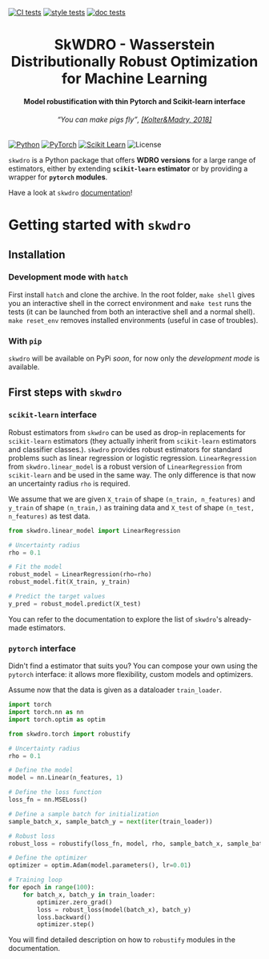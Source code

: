 [![CI tests](https://github.com/iutzeler/skwdro/actions/workflows/test.yml/badge.svg?branch=dev)](https://github.com/iutzeler/skwdro/actions/workflows/test.yml)
[![style tests](https://github.com/iutzeler/skwdro/actions/workflows/style.yml/badge.svg)](https://github.com/iutzeler/skwdro/actions/workflows/style.yml)
[![doc tests](https://github.com/iutzeler/skwdro/actions/workflows/doc.yml/badge.svg)](https://github.com/iutzeler/skwdro/actions/workflows/doc.yml)


<div align="center">
  <h1>SkWDRO - Wasserstein Distributionally Robust Optimization for Machine Learning</h1>
  <h4>Model robustification with thin Pytorch and Scikit-learn interface</h4>
  <h6><q cite="https://adversarial-ml-tutorial.org/introduction">You can make pigs fly</q>, <a href="https://adversarial-ml-tutorial.org/introduction">[Kolter&Madry, 2018]</a></h6>
</div>

[![Python](https://img.shields.io/badge/Python-blue?logo=python&logoColor=yellow&style=for-the-badge)](https://www.python.org)
[![PyTorch](https://img.shields.io/badge/PyTorch-purple?logo=PyTorch&style=for-the-badge)](https://pytorch.org/)
[![Scikit Learn](https://img.shields.io/badge/ScikitLearn-red?logo=scikit-learn&style=for-the-badge)](https://scikit-learn.org)
![License](https://img.shields.io/badge/License-BSD_3--Clause-blue.svg?style=for-the-badge)



``skwdro`` is a Python package that offers **WDRO versions** for a large range of estimators, either by extending **``scikit-learn`` estimator** or by providing a wrapper for **``pytorch`` modules**.

Have a look at ``skwdro`` [documentation](https://skwdro.readthedocs.io/en/latest/)!

<!-- 
# Why WDRO & ``skwdro``?
 -->


# Getting started with ``skwdro``

## Installation

### Development mode with ``hatch``

First install ``hatch`` and clone the archive. In the root folder, ``make shell`` gives you an interactive shell in the correct environment and ``make test`` runs the tests (it can be launched from both an interactive shell and a normal shell).
``make reset_env`` removes installed environments (useful in case of troubles).

### With ``pip``

``skwdro`` will be available on PyPi *soon*, for now only the *development mode* is available.

<!--  Run the following command to get the latest version of the package

```shell
pip install -U skwdro
```

It is also available on conda-forge and can be installed using, for instance:

```shell
conda install -c conda-forge skwdro
``` -->

## First steps with ``skwdro``

### ``scikit-learn`` interface

Robust estimators from ``skwdro`` can be used as drop-in replacements for ``scikit-learn`` estimators (they actually inherit from ``scikit-learn`` estimators and classifier classes.). ``skwdro`` provides robust estimators for standard problems such as linear regression or logistic regression. ``LinearRegression`` from ``skwdro.linear_model`` is a robust version of ``LinearRegression`` from ``scikit-learn`` and be used in the same way. The only difference is that now an uncertainty radius ``rho`` is required.

We assume that we are given ``X_train`` of shape ``(n_train, n_features)`` and ``y_train`` of shape ``(n_train,)`` as training data and ``X_test`` of shape ``(n_test, n_features)`` as test data.

```python
from skwdro.linear_model import LinearRegression

# Uncertainty radius
rho = 0.1

# Fit the model
robust_model = LinearRegression(rho=rho)
robust_model.fit(X_train, y_train)

# Predict the target values
y_pred = robust_model.predict(X_test)
```
You can refer to the documentation to explore the list of ``skwdro``'s already-made estimators.


### ``pytorch`` interface

Didn't find a estimator that suits you? You can compose your own using the ``pytorch`` interface: it allows more flexibility, custom models and optimizers.

Assume now that the data is given as a dataloader `train_loader`.

```python
import torch
import torch.nn as nn
import torch.optim as optim

from skwdro.torch import robustify

# Uncertainty radius
rho = 0.1

# Define the model
model = nn.Linear(n_features, 1)

# Define the loss function
loss_fn = nn.MSELoss()

# Define a sample batch for initialization
sample_batch_x, sample_batch_y = next(iter(train_loader))

# Robust loss
robust_loss = robustify(loss_fn, model, rho, sample_batch_x, sample_batch_y)

# Define the optimizer
optimizer = optim.Adam(model.parameters(), lr=0.01)

# Training loop
for epoch in range(100):
    for batch_x, batch_y in train_loader:
        optimizer.zero_grad()
        loss = robust_loss(model(batch_x), batch_y)
        loss.backward()
        optimizer.step()
```

You will find detailed description on how to `robustify` modules in the documentation.


<!-- 
# Cite

``skwdro`` is the result of perseverant research. It is licensed under [BSD 3-Clause](https://github.com/scikit-learn-contrib/skwdro/blob/main/LICENSE). You are free to use it and if you do so, please cite

```bibtex
@inproceedings{skwdro,
    title     = {},
    author    = {},
    booktitle = {},
    year      = {},
}
``` -->
